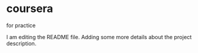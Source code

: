 # coursera
for practice

I am editing the README file. Adding some more details about the project description.
